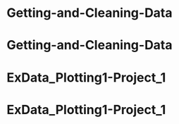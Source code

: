 # Getting-and-Cleaning-Data
# Getting-and-Cleaning-Data
# ExData_Plotting1-Project_1
# ExData_Plotting1-Project_1
